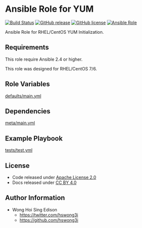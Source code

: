 Ansible Role for YUM
====================

[![Build Status](https://travis-ci.org/alvistack/ansible-role-yum.svg?branch=master)](https://travis-ci.org/alvistack/ansible-role-yum)
[![GitHub release](https://img.shields.io/github/release/alvistack/ansible-role-yum.svg)](https://github.com/alvistack/ansible-role-yum)
[![GitHub license](https://img.shields.io/github/license/alvistack/ansible-role-yum.svg)](https://github.com/alvistack/ansible-role-yum/blob/master/LICENSE)
[![Ansible Role](https://img.shields.io/badge/galaxy-alvistack.yum-blue.svg)](https://galaxy.ansible.com/alvistack/yum)

Ansible Role for RHEL/CentOS YUM Initialization.

Requirements
------------

This role require Ansible 2.4 or higher.

This role was designed for RHEL/CentOS 7/6.

Role Variables
--------------

[defaults/main.yml](defaults/main.yml)

Dependencies
------------

[meta/main.yml](meta/main.yml)

Example Playbook
----------------

[tests/test.yml](tests/test.yml)

License
-------

-   Code released under [Apache License 2.0](LICENSE)
-   Docs released under [CC BY 4.0](http://creativecommons.org/licenses/by/4.0/)

Author Information
------------------

-   Wong Hoi Sing Edison
    -   <https://twitter.com/hswong3i>
    -   <https://github.com/hswong3i>

